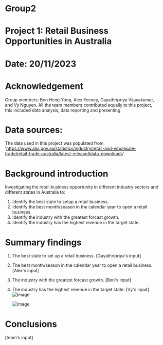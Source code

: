 # Group2
# Project 1: Retail Business Opportunities in Australia
# Date: 20/11/2023

# Acknowledgement
Group members: Ben Heng Yong, Alex Feeney, Gayathripriya Vijayakumar, and Vy Nguyen.
All the team members contributed equally to this project, this included data analysis, data reporting and presenting.

# Data sources:
The data used in this project was populated from 'https://www.abs.gov.au/statistics/industry/retail-and-wholesale-trade/retail-trade-australia/latest-release#data-downloads'.

# Background introduction
Investigating the retail business opportunity in different industry sectors and different states in Australia to: 
1. Identify the best state to setup a retail business.
2. Identify the best month/season in the calendar year to open a retail business.
3. Identify the industry with the greatest forcast growth.
4. Identify the industry has the highest revenue in the target state.

# Summary findings
1. The best state to set up a retail business.
   [Gayathripriya's input]

2. The best month/season in the calendar year to open a retail business.
   [Alex's input]

3. The industry with the greatest forcast growth.
   [Ben's input]

4. The industry has the highest revenue in the target state.
   [Vy's input]
   ![image](https://github.com/benhengyong/Group2/assets/138980156/618086f0-4a16-4ec6-8cd1-9801d1427a94)

   ![image](https://github.com/benhengyong/Group2/assets/138980156/140874ba-8617-4880-8241-09f2f176d5ea)

# Conclusions
   [team's input]



